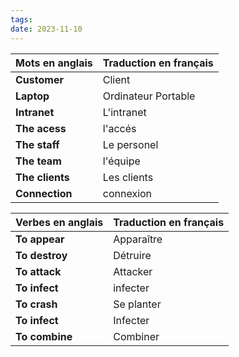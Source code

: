 ```yaml
---
tags: 
date: 2023-11-10
---
```


| **Mots en anglais** | **Traduction en français** |
|-----------------------|-----------------------------|
| **Customer**       | Client                   |
| **Laptop**       | Ordinateur Portable                    |
| **Intranet**         | L'intranet                    |
| **The acess**        | l'accés                  |
| **The staff**         | Le personel                    |
| **The team**        | l'équipe                  |
| **The clients**        | Les clients                  |
| **Connection**       | connexion                  |



| **Verbes en anglais** | **Traduction en français** |
|-----------------------|-----------------------------|
| **To appear**       | Apparaître                   |
| **To destroy**       | Détruire                    |
| **To attack**         | Attacker                    |
| **To infect**        | infecter                  |
| **To crash**         | Se planter                    |
| **To infect**        | Infecter                  |
| **To combine**        | Combiner                  |